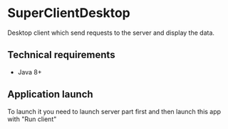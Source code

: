 # SuperClientDesktop
Desktop client which send requests to the server and display the data.
## Technical requirements
* Java 8+ 
## Application launch
To launch it you need to launch server part first and then launch this app
with "Run client"
